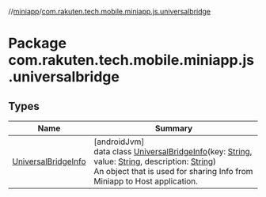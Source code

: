 //[miniapp](../../index.md)/[com.rakuten.tech.mobile.miniapp.js.universalbridge](index.md)

# Package com.rakuten.tech.mobile.miniapp.js.universalbridge

## Types

| Name | Summary |
|---|---|
| [UniversalBridgeInfo](-universal-bridge-info/index.md) | [androidJvm]<br>data class [UniversalBridgeInfo](-universal-bridge-info/index.md)(key: [String](https://kotlinlang.org/api/latest/jvm/stdlib/kotlin/-string/index.html), value: [String](https://kotlinlang.org/api/latest/jvm/stdlib/kotlin/-string/index.html), description: [String](https://kotlinlang.org/api/latest/jvm/stdlib/kotlin/-string/index.html))<br>An object that is used for sharing Info from Miniapp to Host application. |
